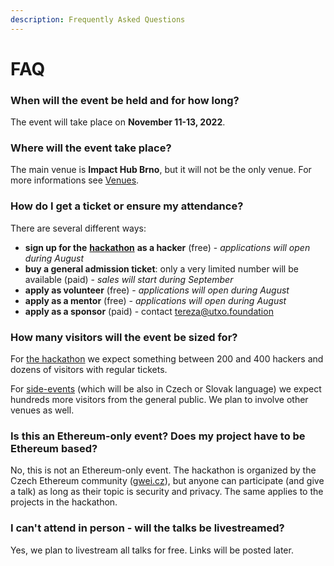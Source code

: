 ```yaml
---
description: Frequently Asked Questions
---
```


# FAQ

### When will the event be held and for how long?

The event will take place on **November 11-13, 2022**.

### Where will the event take place?

The main venue is **Impact Hub Brno**, but it will not be the only venue. For more informations see [Venues](venues.md).

### How do I get a ticket or ensure my attendance?

There are several different ways:

* **sign up for the** [**hackathon**](hackathon.md) **as a hacker** (free) - _applications will open during August_
* **buy a general admission ticket**: only a very limited number will be available (paid) - _sales will start during September_
* **apply as volunteer** (free) - _applications will open during August_
* **apply as a mentor** (free) - _applications will open during August_
* **apply as a sponsor** (paid) - contact [tereza@utxo.foundation](mailto:tereza@utxo.foundation)

### How many visitors will the event be sized for?

For [the hackathon](hackathon.md) we expect something between 200 and 400 hackers and dozens of visitors with regular tickets.&#x20;

For [side-events](side-events/) (which will be also in Czech or Slovak language) we expect hundreds more visitors from the general public. We plan to involve other venues as well.

### Is this an Ethereum-only event? Does my project have to be Ethereum based?

No, this is not an Ethereum-only event. The hackathon is organized by the Czech Ethereum community ([gwei.cz](https://gwei.cz)), but anyone can participate (and give a talk) as long as their topic is security and privacy. The same applies to the projects in the hackathon.

### I can't attend in person - will the talks be livestreamed?

Yes, we plan to livestream all talks for free. Links will be posted later.

